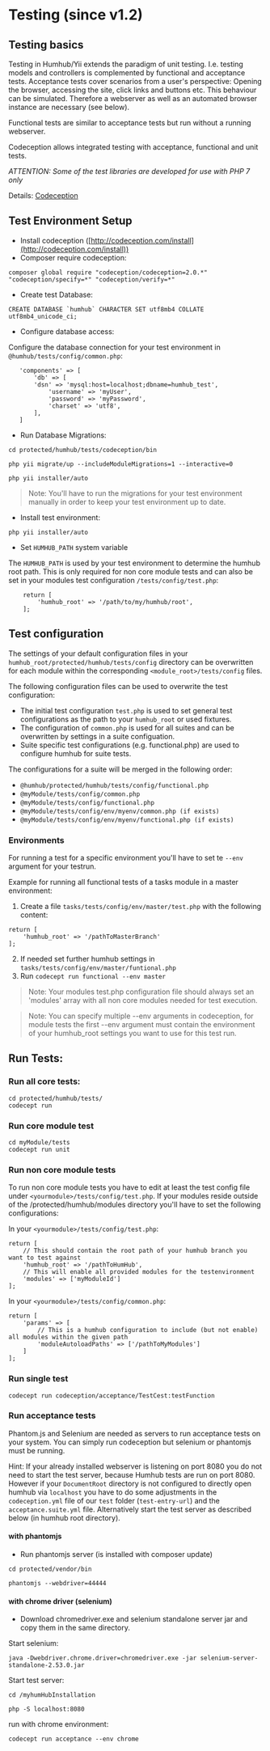 Testing (since v1.2)
====================

## Testing basics
Testing in Humhub/Yii extends the paradigm of unit testing. I.e. testing models and controllers is complemented by functional and acceptance tests. Acceptance tests cover scenarios from a user's perspective: Opening the browser, accessing the site, click links and buttons etc. This behaviour can be simulated. Therefore a webserver as well as an automated browser instance are necessary (see below).

Functional tests are similar to acceptance tests but run without a running webserver. 

Codeception allows integrated testing with acceptance, functional and unit tests.

*ATTENTION: Some of the test libraries are developed for use with PHP 7 only*

Details: [Codeception](http://codeception.com/docs/01-Introduction)

## Test Environment Setup

-  Install codeception ([http://codeception.com/install](http://codeception.com/install))
-  Composer require codeception:

```
composer global require "codeception/codeception=2.0.*" "codeception/specify=*" "codeception/verify=*"
```

- Create test Database:

```
CREATE DATABASE `humhub` CHARACTER SET utf8mb4 COLLATE utf8mb4_unicode_ci;
```

- Configure database access:

Configure the database connection for your test environment in `@humhub/tests/config/common.php`:


 ```
    'components' => [
	    'db' => [
	    'dsn' => 'mysql:host=localhost;dbname=humhub_test',
		    'username' => 'myUser',
		    'password' => 'myPassword',
		    'charset' => 'utf8',
    	], 
    ]
```

- Run Database Migrations:
    
    
`cd protected/humhub/tests/codeception/bin`

`php yii migrate/up --includeModuleMigrations=1 --interactive=0`

`php yii installer/auto`

>Note: You'll have to run the migrations for your test environment manually in order to keep your test environment up to date.

- Install test environment:

`php yii installer/auto`

- Set `HUMHUB_PATH` system variable

The `HUMHUB_PATH` is used by your test environment to determine the humhub root path.
This is only required for non core module tests and can also be set in your modules test configuration `/tests/config/test.php`:

```
    return [
    	'humhub_root' => '/path/to/my/humhub/root',
    ];
```

## Test configuration

The settings of your default configuration files in your `humhub_root/protected/humhub/tests/config` directory can be overwritten for each module
within the corresponding `<module_root>/tests/config` files.

The following configuration files can be used to overwrite the test configuration:

 - The initial test configuration `test.php` is used to set general test configurations as the path to your `humhub_root` or used fixtures.
 - The configuration of `common.php` is used for all suites and can be overwritten by settings in a suite configuation.
 - Suite specific test configurations (e.g. functional.php) are used to configure humhub for suite tests.

The configurations for a suite will be merged in the following order:

 - `@humhub/protected/humhub/tests/config/functional.php`
 - `@myModule/tests/config/common.php`
 - `@myModule/tests/config/functional.php`
 - `@myModule/tests/config/env/myenv/common.php (if exists)`
 - `@myModule/tests/config/env/myenv/functional.php (if exists)`

### Environments

For running a test for a specific environment you'll have to set te `--env` argument for your testrun.

Example for running all functional tests of a tasks module in a master environment:

1. Create a file `tasks/tests/config/env/master/test.php` with the following content:

```
return [
    'humhub_root' => '/pathToMasterBranch'
];
```

2. If needed set further humhub settings in `tasks/tests/config/env/master/funtional.php`
3. Run `codecept run functional --env master`

>Note: Your modules test.php configuration file should always set an 'modules' array with all non core modules needed for test execution.

>Note: You can specify multiple --env arguments in codeception, for module tests the first --env argument must contain the environment of your
humhub_root settings you want to use for this test run. 

## Run Tests:

### Run all core tests:

```
cd protected/humhub/tests/
codecept run
```

### Run core module test

```
cd myModule/tests
codecept run unit
```

### Run non core module tests

To run non core module tests you have to edit at least the test config file under `<yourmodule>/tests/config/test.php`.
If your modules reside outside of the /protected/humhub/modules directory you'll have to set the following configurations:

In your `<yourmodule>/tests/config/test.php`:

```
return [
    // This should contain the root path of your humhub branch you want to test against
    'humhub_root' => '/pathToHumHub',
    // This will enable all provided modules for the testenvironment
    'modules' => ['myModuleId']
];
```

In your `<yourmodule>/tests/config/common.php`:

```
return [
    'params' => [
        // This is a humhub configuration to include (but not enable) all modules within the given path
        'moduleAutoloadPaths' => ['/pathToMyModules']
    ]
];
```

### Run single test

`codecept run codeception/acceptance/TestCest:testFunction`

### Run acceptance tests
Phantom.js and Selenium are needed as servers to run acceptance tests on your system. You can simply run codeception but selenium or phantomjs must be running.

Hint: If your already installed webserver is listening on port 8080 you do not need to start the test server, because Humhub tests are run on port 8080. However if your `DocumentRoot` directory is not configured to directly open humhub via `localhost` you have to do some adjustments in the `codeception.yml`  file of our `test` folder (`test-entry-url`) and the `acceptance.suite.yml` file. Alternatively start the test server as described below (in humhub root directory).

#### with phantomjs

- Run phantomjs server (is installed with composer update)

`cd protected/vendor/bin`

`phantomjs --webdriver=44444`

#### with chrome driver (selenium)

- Download chromedriver.exe and selenium standalone server jar and copy them in the same directory.

Start selenium:

```
java -Dwebdriver.chrome.driver=chromedriver.exe -jar selenium-server-standalone-2.53.0.jar
```

Start test server:

`cd /myhumHubInstallation`

`php -S localhost:8080`

run with chrome environment:

`codecept run acceptance --env chrome`
